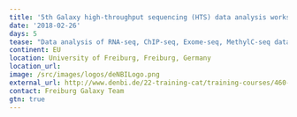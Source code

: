 ```yaml
---
title: '5th Galaxy high-throughput sequencing (HTS) data analysis workshop'
date: '2018-02-26'
days: 5
tease: "Data analysis of RNA-seq, ChIP-seq, Exome-seq, MethylC-seq data"
continent: EU
location: University of Freiburg, Freiburg, Germany
location_url:
image: /src/images/logos/deNBILogo.png
external_url: http://www.denbi.de/22-training-cat/training-courses/460-galaxy5
contact: Freiburg Galaxy Team
gtn: true
---
```

